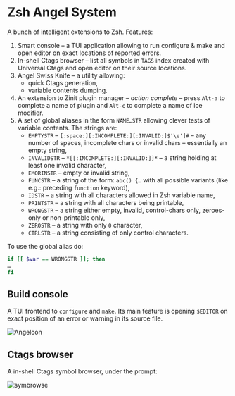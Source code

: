 # Zsh Angel System

A bunch of intelligent extensions to Zsh. Features:

1. Smart console – a TUI application allowing to run configure & make
   and open editor on exact locations of reported errors.
2. In-shell Ctags browser – list all symbols in `TAGS` index created
   with Universal Ctags and open editor on their source locations.
3. Angel Swiss Knife – a utility allowing:
   - quick Ctags generation,
   - variable contents dumping.
3. An extension to Zinit plugin manager – *action complete* – press
   `Alt-a` to complete a name of plugin and `Alt-c` to complete
   a name of ice modifier.
4. A set of global aliases in the form `NAME…STR` allowing clever
   tests of variable contents. The strings are:
   - `EMPTYSTR` – `[:space:][:INCOMPLETE:][:INVALID:]$'\e']#` – any
     number of spaces, incomplete chars or invalid chars –
     essentially an empty string,
   - `INVALIDSTR` – `*[[:INCOMPLETE:][:INVALID:]]*` – a string
     holding at least one invalid character,
   - `EMORINSTR` – empty or invalid string,
   - `FUNCSTR` – a string of the form: `abc() {…` with all possible
     variants (like e.g.: preceding `function` keyword),
   - `IDSTR` – a string with all characters allowed in Zsh variable
     name,
   - `PRINTSTR` – a string with all characters being printable,
   - `WRONGSTR` – a string either empty, invalid, control-chars only,
     zeroes-only or non-printable only,
   - `ZEROSTR` – a string with only `0` character,
   - `CTRLSTR` – a string consisting of only control characters.

To use the global alias do:
```zsh
if [[ $var == WRONGSTR ]]; then
…
fi
```

## Build console

A TUI frontend to `configure` and `make`. Its main feature is
opening `$EDITOR` on exact position of an error or warning in its
source file.

![Angelcon](https://raw.githubusercontent.com/psprint/zsh-angel-system/master/share/img/angelcon.png)

## Ctags browser

A in-shell Ctags symbol browser, under the prompt:

![symbrowse](https://raw.githubusercontent.com/psprint/zsh-angel-system/master/share/img/symbolbrowse.png)

